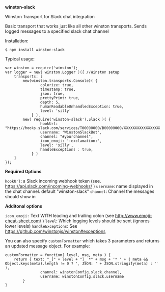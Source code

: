 **winston-slack**

Winston Transport for Slack chat integration

Basic transport that works just like all other winston transports. Sends logged messages to a specified slack chat channel

Installation:

`$ npm install winston-slack`

Typical usage:

```
var winston = require('winston');
var logger = new( winston.Logger )({ //Winston setup
    transports: [
        new(winston.transports.Console)( {
                colorize: true,
                timestamp: true,
                json: true,
                prettyPrint: true,
                depth: 5,
                humanReadableUnhandledException: true,
                level: 'silly'
            } ),
        new( require('winston-slack').Slack )( {
                hookUrl: "https://hooks.slack.com/services/T00000000/B00000000/XXXXXXXXXXXXXXXXXXXXXXXX",
                username: "WinstonSlackBot",
                channel: "#yourchannel",
                icon_emoji: ':exclamation:',
                level: 'silly',
                handleExceptions : true,
            } )
    ]
});
```

**Required Options**

`hookUrl`: a Slack incoming webhook token (see. https://api.slack.com/incoming-webhooks/ )
`username`: name displayed in the chat channel. default "winston-slack"
`channel`: Channel the messages should show in

**Additonal options**

`icon_emoji:` Text WITH leading and trailing colon (see http://www.emoji-cheat-sheet.com/ )
`level`: Which logging levels should be sent (ignores lower levels)
`handleExceptions`: See https://github.com/winstonjs/winston#exceptions

You can also specify `customFormatter` which takes 3 parameters and returns an updated message object. For example:

```
customFormatter = function( level, msg, meta ) {
    return { text: "_[" + level + "]_ *" + msg + '* ' + ( meta && Object.keys(meta).length != 0 ? ', JSON: ' + JSON.stringify(meta) : '' ),
                channel: winstonConfig.slack.channel,
                username: winstonConfig.slack.username
        }
}
```
